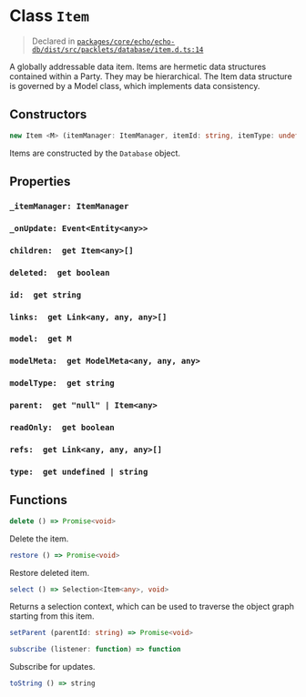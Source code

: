 # Class `Item`
> Declared in [`packages/core/echo/echo-db/dist/src/packlets/database/item.d.ts:14`]()


A globally addressable data item.
Items are hermetic data structures contained within a Party. They may be hierarchical.
The Item data structure is governed by a Model class, which implements data consistency.

## Constructors
```ts
new Item <M> (itemManager: ItemManager, itemId: string, itemType: undefined | string, stateManager: StateManager<NonNullable<M>>, _writeStream: FeedWriter<EchoEnvelope>, parent: "null" | Item<any>) => Item<M>
```
Items are constructed by the  `Database`  object.

## Properties
### `_itemManager: ItemManager`
### `_onUpdate: Event<Entity<any>>`
### `children:  get Item<any>[]`
### `deleted:  get boolean`
### `id:  get string`
### `links:  get Link<any, any, any>[]`
### `model:  get M`
### `modelMeta:  get ModelMeta<any, any, any>`
### `modelType:  get string`
### `parent:  get "null" | Item<any>`
### `readOnly:  get boolean`
### `refs:  get Link<any, any, any>[]`
### `type:  get undefined | string`

## Functions
```ts
delete () => Promise<void>
```
Delete the item.
```ts
restore () => Promise<void>
```
Restore deleted item.
```ts
select () => Selection<Item<any>, void>
```
Returns a selection context, which can be used to traverse the object graph starting from this item.
```ts
setParent (parentId: string) => Promise<void>
```
```ts
subscribe (listener: function) => function
```
Subscribe for updates.
```ts
toString () => string
```